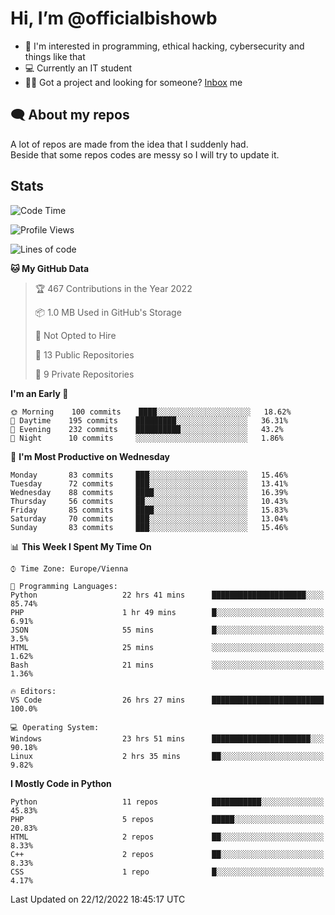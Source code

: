 # Hi, I’m @officialbishowb

- 👀 I'm interested in programming, ethical hacking, cybersecurity and things like that
- 💻 Currently an IT student
- 👩‍💻 Got a project and looking for someone? [Inbox](https://t.me/officialbishowb) me

## 🗨 About my repos
<p>A lot of repos are made from the idea that I suddenly had.<br>
Beside that some repos codes are messy so I will try to update it.</p>

## Stats
<!--START_SECTION:waka-->
![Code Time](http://img.shields.io/badge/Code%20Time-525%20hrs-blue)

![Profile Views](http://img.shields.io/badge/Profile%20Views-0-blue)

![Lines of code](https://img.shields.io/badge/From%20Hello%20World%20I%27ve%20Written--268%20Thousand%20lines%20of%20code-blue)

**🐱 My GitHub Data** 

> 🏆 467 Contributions in the Year 2022
 > 
> 📦 1.0 MB Used in GitHub's Storage 
 > 
> 🚫 Not Opted to Hire
 > 
> 📜 13 Public Repositories 
 > 
> 🔑 9 Private Repositories  
 > 
**I'm an Early 🐤** 

```text
🌞 Morning    100 commits    ████░░░░░░░░░░░░░░░░░░░░░   18.62% 
🌆 Daytime    195 commits    █████████░░░░░░░░░░░░░░░░   36.31% 
🌃 Evening    232 commits    ██████████░░░░░░░░░░░░░░░   43.2% 
🌙 Night      10 commits     ░░░░░░░░░░░░░░░░░░░░░░░░░   1.86%

```
📅 **I'm Most Productive on Wednesday** 

```text
Monday       83 commits     ███░░░░░░░░░░░░░░░░░░░░░░   15.46% 
Tuesday      72 commits     ███░░░░░░░░░░░░░░░░░░░░░░   13.41% 
Wednesday    88 commits     ████░░░░░░░░░░░░░░░░░░░░░   16.39% 
Thursday     56 commits     ██░░░░░░░░░░░░░░░░░░░░░░░   10.43% 
Friday       85 commits     ████░░░░░░░░░░░░░░░░░░░░░   15.83% 
Saturday     70 commits     ███░░░░░░░░░░░░░░░░░░░░░░   13.04% 
Sunday       83 commits     ███░░░░░░░░░░░░░░░░░░░░░░   15.46%

```


📊 **This Week I Spent My Time On** 

```text
⌚︎ Time Zone: Europe/Vienna

💬 Programming Languages: 
Python                   22 hrs 41 mins      █████████████████████░░░░   85.74% 
PHP                      1 hr 49 mins        █░░░░░░░░░░░░░░░░░░░░░░░░   6.91% 
JSON                     55 mins             █░░░░░░░░░░░░░░░░░░░░░░░░   3.5% 
HTML                     25 mins             ░░░░░░░░░░░░░░░░░░░░░░░░░   1.62% 
Bash                     21 mins             ░░░░░░░░░░░░░░░░░░░░░░░░░   1.36%

🔥 Editors: 
VS Code                  26 hrs 27 mins      █████████████████████████   100.0%

💻 Operating System: 
Windows                  23 hrs 51 mins      ██████████████████████░░░   90.18% 
Linux                    2 hrs 35 mins       ██░░░░░░░░░░░░░░░░░░░░░░░   9.82%

```

**I Mostly Code in Python** 

```text
Python                   11 repos            ███████████░░░░░░░░░░░░░░   45.83% 
PHP                      5 repos             █████░░░░░░░░░░░░░░░░░░░░   20.83% 
HTML                     2 repos             ██░░░░░░░░░░░░░░░░░░░░░░░   8.33% 
C++                      2 repos             ██░░░░░░░░░░░░░░░░░░░░░░░   8.33% 
CSS                      1 repo              █░░░░░░░░░░░░░░░░░░░░░░░░   4.17%

```



 Last Updated on 22/12/2022 18:45:17 UTC
<!--END_SECTION:waka-->
 

<!---
officialbishowb/officialbishowb is a ✨ special ✨ repository because its `README.md` (this file) appears on your GitHub profile.
You can click the Preview link to take a look at your changes.
--->
